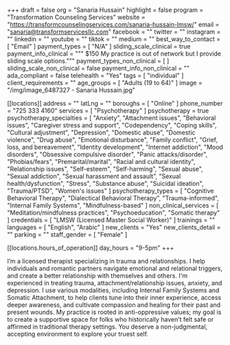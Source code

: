 +++
draft = false
org = "Sanaria Hussain"
highlight = false
program = "Transformation Counseling Services"
website = "https://transformcounselingservices.com/sanaria-hussain-lmsw/"
email = "sanaria@transformservicesllc.com"
facebook = ""
twitter = ""
instagram = ""
linkedin = ""
youtube = ""
tiktok = ""
medium = ""
best_way_to_contact = [ "Email" ]
payment_types = [ "N/A" ]
sliding_scale_clinical = true
payment_info_clinical = """
$150
My practice is out of network but I provide sliding scale options."""
payment_types_non_clinical = [ ]
sliding_scale_non_clinical = false
payment_info_non_clinical = ""
ada_compliant = false
telehealth = "Yes"
tags = [ "individual" ]
client_requirements = ""
age_groups = [ "Adults (19 to 64)" ]
image = "/img/image_6487327 - Sanaria Hussain.jpg"

[[locations]]
address = ""
latLng = ""
boroughs = [ "Online" ]
phone_number = "725 333 4160"
services = [ "Psychotherapy" ]
psychotherapy = true
psychotherapy_specialties = [
  "Anxiety",
  "Attachment issues",
  "Behavioral issues",
  "Caregiver stress and support",
  "Codependency",
  "Coping skills",
  "Cultural adjustment",
  "Depression",
  "Domestic abuse",
  "Domestic violence",
  "Drug abuse",
  "Emotional disturbance",
  "Family conflict",
  "Grief, loss, and bereavement",
  "Identity development",
  "Internet addiction",
  "Mood disorders",
  "Obsessive compulsive disorder",
  "Panic attacks/disorder",
  "Phobias/fears",
  "Premarital/marital",
  "Racial and cultural identity",
  "Relationship issues",
  "Self-esteem",
  "Self-harming",
  "Sexual abuse",
  "Sexual addiction",
  "Sexual harassment and assault",
  "Sexual health/dysfunction",
  "Stress",
  "Substance abuse",
  "Suicidal ideation",
  "Trauma/PTSD",
  "Women's issues"
]
psychotherapy_types = [
  "Cognitive Behavioral Therapy",
  "Dialectical Behavioral Therapy",
  "Trauma-informed",
  "Internal Family Systems",
  "Mindfulness-based"
]
non_clinical_services = [
  "Meditation/mindfulness practices",
  "Psychoeducation",
  "Somatic therapy"
]
credentials = [ "LMSW (Licensed Master Social Worker)" ]
trainings = ""
languages = [ "English", "Arabic" ]
new_clients = "Yes"
new_clients_detail = ""
parking = ""
staff_gender = [ "Female" ]

  [[locations.hours_of_operation]]
  day_hours = "9-5pm"
+++


I’m a licensed therapist specializing in trauma and relationships. I help individuals and romantic partners navigate emotional and relational triggers, and create a better relationship with themselves and others. I'm experienced in treating trauma, attachment/relationship issues, anxiety, and depression. I use various modalities, including Internal Family Systems and Somatic Attachment, to help clients tune into their inner experience, access deeper awareness, and cultivate compassion and healing for their past and present wounds. My practice is rooted in anti-oppressive values; my goal is to create a supportive space for folks who historically haven’t felt safe or affirmed in traditional therapy settings. You deserve a non-judgmental, accepting environment to explore your truest self.
